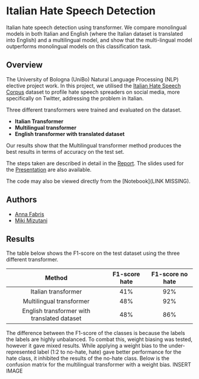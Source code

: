 # Italian Hate Speech Detection
Italian hate speech detection using transformer. We compare monolingual models in both Italian and English (where the Italian dataset is
translated into English) and a multilingual model, and show that the multi-lingual model outperforms monolingual models on this classification task.

## Overview
The University of Bologna (UniBo) Natural Language Processing (NLP) elective project work. In this project, we utilised the [Italian Hate Speech Corpus](https://github.com/msang/hate-speech-corpus) dataset to profile hate speech spreaders on social media, more specifically on Twitter, addressing the problem in Italian. 

Three different transformers were trained and evaluated on the dataset. 
- **Italian Transformer**
- **Multilingual transformer**
- **English transformer with translated dataset**

Our results show that the Multilingual transformer method produces the best results in terms of accuracy on the test set.  

The steps taken are described in detail in the [Report](https://github.com/annafabris/Italian-Hate-Speech-Detection/blob/main/Report.pdf). The slides used for the [Presentation](https://github.com/annafabris/Italian-Hate-Speech-Detection/blob/main/Presentation.pdf) are also available.

The code may also be viewed directly from the [Notebook](LINK MISSING).

## Authors
- [Anna Fabris](https://github.com/annafabris)
- [Miki Mizutani](https://github.com/mikimizutani)

## Results
The table below shows the F1-score on the test dataset using the three different transformer.

|     Method     | F1-score hate | F1-score no hate |
|:--------------:|:-------------:|:-------------:|
| Italian transformer   |          41% | 92% |
| Multilingual transformer |          48% | 92% |
| English transformer with translated dataset |  48% | 86% |

The difference between the F1-score of the classes is because the labels the labels are highly unbalanced.
To combat this, weight biasing was tested, however it gave mixed results. While applying a weight bias to the under-represented label (1:2 to no-hate, hate) gave better performance for the hate class, it inhibited the results of the no-hate class. Below is the confusion matrix for the multilingual transformer with a weight bias.
INSERT IMAGE
